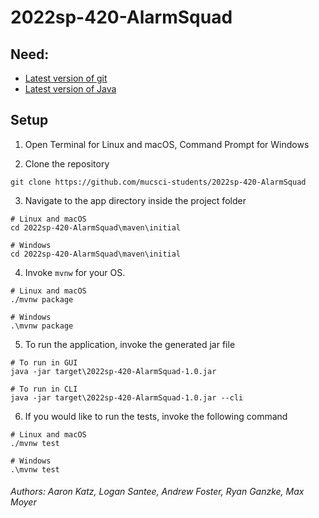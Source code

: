 # 2022sp-420-AlarmSquad

## Need:
- [Latest version of git](https://git-scm.com/downloads)
- [Latest version of Java](https://www.oracle.com/java/technologies/downloads/)

## Setup

1. Open Terminal for Linux and macOS, Command Prompt for Windows

2. Clone the repository

```
git clone https://github.com/mucsci-students/2022sp-420-AlarmSquad
```

3. Navigate to the app directory inside the project folder

```
# Linux and macOS
cd 2022sp-420-AlarmSquad\maven\initial

# Windows
cd 2022sp-420-AlarmSquad\maven\initial
```

4. Invoke `mvnw` for your OS.

```
# Linux and macOS
./mvnw package

# Windows
.\mvnw package
```

5. To run the application, invoke the generated jar file

```
# To run in GUI
java -jar target\2022sp-420-AlarmSquad-1.0.jar

# To run in CLI
java -jar target\2022sp-420-AlarmSquad-1.0.jar --cli
```

6. If you would like to run the tests, invoke the following command

```
# Linux and macOS
./mvnw test

# Windows
.\mvnw test
```

###### Authors: Aaron Katz, Logan Santee, Andrew Foster, Ryan Ganzke, Max Moyer  
